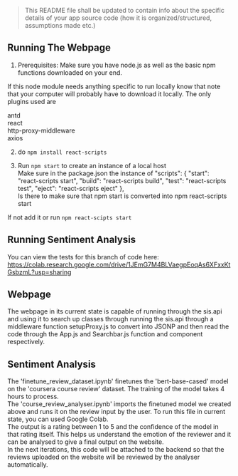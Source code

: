 > This README file shall be updated to contain info about the specific details of your app source code (how it is organized/structured, assumptions made etc.)

## Running The Webpage 
1. Prerequisites: Make sure you have node.js as well as the basic npm functions downloaded on your end.

If this node module needs anything specific to run locally know that note that your computer will probably have to download it locally. The only plugins used are 

antd  
react  
http-proxy-middleware  
axios

2. do `npm install react-scripts`

3. Run `npm start` to create an instance of a local host  
Make sure in the package.json the instance of 
 "scripts": {
    "start": "react-scripts start",
    "build": "react-scripts build",
    "test": "react-scripts test",
    "eject": "react-scripts eject"
  },  
Is there to make sure that npm start is converted into npm react-scripts start

If not add it or run `npm react-scipts start`

## Running Sentiment Analysis 
You can view the tests for this branch of code here: https://colab.research.google.com/drive/1JEmG7M4BLVaegpEoqAs6XFxxKtGsbzmL?usp=sharing

## Webpage 
The webpage in its current state is capable of running through the sis.api and using it to search up classes through running the sis.api through a middleware function setupProxy.js to convert into JSONP and then read the code through the App.js and Searchbar.js function and component respectively. 

## Sentiment Analysis 
The 'finetune_review_dataset.ipynb' finetunes the 'bert-base-cased' model on the 'coursera course review' dataset. The training of the model takes 4 hours to process.  
The 'course_review_analyser.ipynb' imports the finetuned model we created above and runs it on the review input by the user. To run this file in current state, you can used Google Colab.  
The output is a rating between 1 to 5 and the confidence of the model in that rating itself. This helps us understand the emotion of the reviewer and it can be analysed to give a final output on the website.  
In the next iterations, this code will be attached to the backend so that the reviews uploaded on the website will be reviewed by the analyser automatically.

